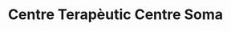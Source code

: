---
title: "Centre Terapèutic Centre Soma"
url: /valls/centre-terapeutic-centre-soma/
shop: general
---
